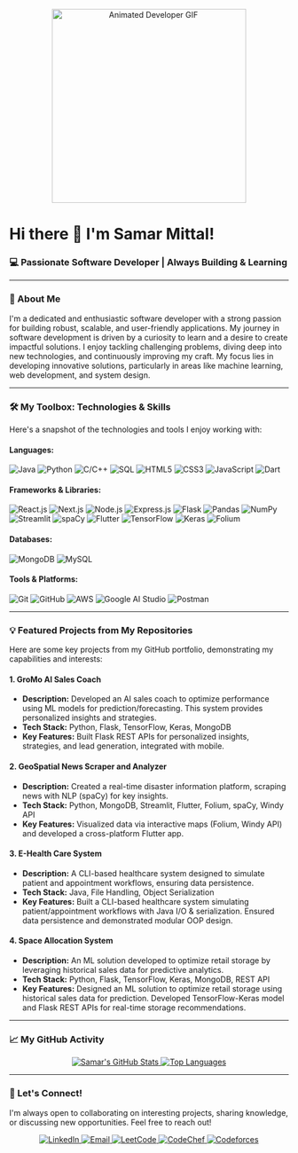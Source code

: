 <p align="center">
  <img src="https://raw.githubusercontent.com/Maneetgandhi/Maneetgandhi/main/assets/developer.gif" width="350" alt="Animated Developer GIF"/>
</p>

# Hi there 👋 I'm Samar Mittal!

### 💻 Passionate Software Developer | Always Building & Learning

---

### 🚀 About Me

I'm a dedicated and enthusiastic software developer with a strong passion for building robust, scalable, and user-friendly applications. My journey in software development is driven by a curiosity to learn and a desire to create impactful solutions. I enjoy tackling challenging problems, diving deep into new technologies, and continuously improving my craft. My focus lies in developing innovative solutions, particularly in areas like machine learning, web development, and system design.

---

### 🛠️ My Toolbox: Technologies & Skills

Here's a snapshot of the technologies and tools I enjoy working with:

#### Languages:
![Java](https://img.shields.io/badge/Java-007396?style=for-the-badge&logo=java&logoColor=white)
![Python](https://img.shields.io/badge/Python-3776AB?style=for-the-badge&logo=python&logoColor=white)
![C/C++](https://img.shields.io/badge/C%2FC%2B%2B-00599C?style=for-the-badge&logo=c%2B%2B&logoColor=white)
![SQL](https://img.shields.io/badge/SQL-4479A1?style=for-the-badge&logo=mysql&logoColor=white)
![HTML5](https://img.shields.io/badge/HTML5-E34F26?style=for-the-badge&logo=html5&logoColor=white)
![CSS3](https://img.shields.io/badge/CSS3-1572B6?style=for-the-badge&logo=css3&logoColor=white)
![JavaScript](https://img.shields.io/badge/JavaScript-F7DF1E?style=for-the-badge&logo=javascript&logoColor=black)
![Dart](https://img.shields.io/badge/Dart-0175C2?style=for-the-badge&logo=dart&logoColor=white)

#### Frameworks & Libraries:
![React.js](https://img.shields.io/badge/React-61DAFB?style=for-the-badge&logo=react&logoColor=black)
![Next.js](https://img.shields.io/badge/Next.js-000000?style=for-the-badge&logo=next.js&logoColor=white)
![Node.js](https://img.shields.io/badge/Node.js-339933?style=for-the-badge&logo=node.js&logoColor=white)
![Express.js](https://img.shields.io/badge/Express.js-000000?style=for-the-badge&logo=express&logoColor=white)
![Flask](https://img.shields.io/badge/Flask-000000?style=for-the-badge&logo=flask&logoColor=white)
![Pandas](https://img.shields.io/badge/Pandas-150458?style=for-the-badge&logo=pandas&logoColor=white)
![NumPy](https://img.shields.io/badge/NumPy-013243?style=for-the-badge&logo=numpy&logoColor=white)
![Streamlit](https://img.shields.io/badge/Streamlit-FF4B4B?style=for-the-badge&logo=streamlit&logoColor=white)
![spaCy](https://img.shields.io/badge/spaCy-09A3D5?style=for-the-badge&logo=spacy&logoColor=white)
![Flutter](https://img.shields.io/badge/Flutter-02569B?style=for-the-badge&logo=flutter&logoColor=white)
![TensorFlow](https://img.shields.io/badge/TensorFlow-FF6F00?style=for-the-badge&logo=tensorflow&logoColor=white)
![Keras](https://img.shields.io/badge/Keras-D00000?style=for-the-badge&logo=keras&logoColor=white)
![Folium](https://img.shields.io/badge/Folium-467B9E?style=for-the-badge&logo=python&logoColor=white&labelColor=1F2023)

#### Databases:
![MongoDB](https://img.shields.io/badge/MongoDB-47A248?style=for-the-badge&logo=mongodb&logoColor=white)
![MySQL](https://img.shields.io/badge/MySQL-4479A1?style=for-the-badge&logo=mysql&logoColor=white)

#### Tools & Platforms:
![Git](https://img.shields.io/badge/Git-F05032?style=for-the-badge&logo=git&logoColor=white)
![GitHub](https://img.shields.io/badge/GitHub-181717?style=for-the-badge&logo=github&logoColor=white)
![AWS](https://img.shields.io/badge/AWS-232F3E?style=for-the-badge&logo=amazon-aws&logoColor=white)
![Google AI Studio](https://img.shields.io/badge/Google%20AI%20Studio-4285F4?style=for-the-badge&logo=google&logoColor=white)
![Postman](https://img.shields.io/badge/Postman-FF6C37?style=for-the-badge&logo=postman&logoColor=white)

---

### 💡 Featured Projects from My Repositories

Here are some key projects from my GitHub portfolio, demonstrating my capabilities and interests:

#### 1. GroMo AI Sales Coach
* **Description:** Developed an AI sales coach to optimize performance using ML models for prediction/forecasting. This system provides personalized insights and strategies.
* **Tech Stack:** Python, Flask, TensorFlow, Keras, MongoDB
* **Key Features:** Built Flask REST APIs for personalized insights, strategies, and lead generation, integrated with mobile.

#### 2. GeoSpatial News Scraper and Analyzer
* **Description:** Created a real-time disaster information platform, scraping news with NLP (spaCy) for key insights.
* **Tech Stack:** Python, MongoDB, Streamlit, Flutter, Folium, spaCy, Windy API
* **Key Features:** Visualized data via interactive maps (Folium, Windy API) and developed a cross-platform Flutter app.

#### 3. E-Health Care System
* **Description:** A CLI-based healthcare system designed to simulate patient and appointment workflows, ensuring data persistence.
* **Tech Stack:** Java, File Handling, Object Serialization
* **Key Features:** Built a CLI-based healthcare system simulating patient/appointment workflows with Java I/O & serialization. Ensured data persistence and demonstrated modular OOP design.

#### 4. Space Allocation System
* **Description:** An ML solution developed to optimize retail storage by leveraging historical sales data for predictive analytics.
* **Tech Stack:** Python, Flask, TensorFlow, Keras, MongoDB, REST API
* **Key Features:** Designed an ML solution to optimize retail storage using historical sales data for prediction. Developed TensorFlow-Keras model and Flask REST APIs for real-time storage recommendations.

---

### 📈 My GitHub Activity

<p align="center">
  <a href="https://github.com/Samar23dev">
    <img src="https://github-readme-stats.vercel.app/api?username=Samar23dev&show_icons=true&theme=dark&hide_border=false&count_private=true" alt="Samar's GitHub Stats" />
  </a>
  <a href="https://github.com/Samar23dev">
    <img src="https://github-readme-stats.vercel.app/api/top-langs/?username=Samar23dev&layout=compact&theme=dark&hide_border=false" alt="Top Languages" />
  </a>
</p>

---

### 🤝 Let's Connect!

I'm always open to collaborating on interesting projects, sharing knowledge, or discussing new opportunities. Feel free to reach out!

<p align="center">
  <a href="https://www.linkedin.com/in/samar-mittal-703642250/" target="_blank">
    <img src="https://img.shields.io/badge/LinkedIn-0077B5?style=for-the-badge&logo=linkedin&logoColor=white" alt="LinkedIn">
  </a>
  <a href="mailto:samarmittal59@gmail.com" target="_blank">
    <img src="https://img.shields.io/badge/Email-D14836?style=for-the-badge&logo=gmail&logoColor=white" alt="Email">
  </a>
  <a href="https://leetcode.com/Samar23dev/" target="_blank">
    <img src="https://img.shields.io/badge/LeetCode-FFA116?style=for-the-badge&logo=leetcode&logoColor=black" alt="LeetCode">
  </a>
  <a href="https://www.codechef.com/users/samar23dev" target="_blank">
    <img src="https://img.shields.io/badge/CodeChef-5B4638?style=for-the-badge&logo=codechef&logoColor=white" alt="CodeChef">
  </a>
  <a href="]https://codeforces.com/profile/samarmittal59" target="_blank">
    <img src="https://img.shields.io/badge/Codeforces-445CC8?style=for-the-badge&logo=codeforces&logoColor=white" alt="Codeforces">
  </a>
</p>
